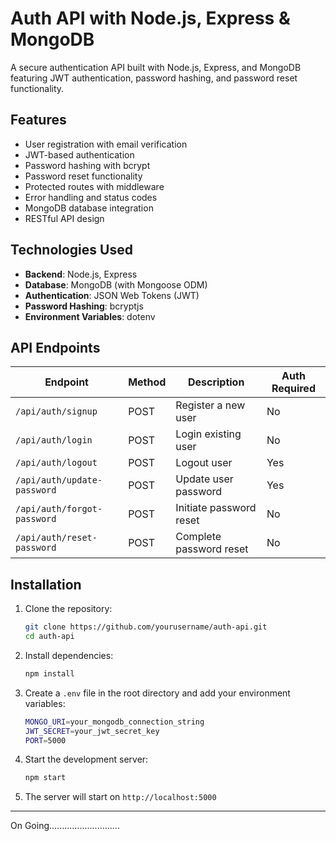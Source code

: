 # Auth API with Node.js, Express & MongoDB

A secure authentication API built with Node.js, Express, and MongoDB featuring JWT authentication, password hashing, and password reset functionality.

## Features

- User registration with email verification
- JWT-based authentication
- Password hashing with bcrypt
- Password reset functionality
- Protected routes with middleware
- Error handling and status codes
- MongoDB database integration
- RESTful API design

## Technologies Used

- **Backend**: Node.js, Express
- **Database**: MongoDB (with Mongoose ODM)
- **Authentication**: JSON Web Tokens (JWT)
- **Password Hashing**: bcryptjs
- **Environment Variables**: dotenv

## API Endpoints

| Endpoint                | Method | Description                     | Auth Required |
|-------------------------|--------|---------------------------------|---------------|
| `/api/auth/signup`      | POST   | Register a new user             | No            |
| `/api/auth/login`       | POST   | Login existing user             | No            |
| `/api/auth/logout`      | POST   | Logout user                     | Yes           |
| `/api/auth/update-password` | POST | Update user password           | Yes           |
| `/api/auth/forgot-password` | POST | Initiate password reset       | No            |
| `/api/auth/reset-password` | POST  | Complete password reset       | No            |

## Installation

1. Clone the repository:
   ```bash
   git clone https://github.com/yourusername/auth-api.git
   cd auth-api
   
2. Install dependencies:
    ```bash
    npm install

3. Create a `.env` file in the root directory and add your environment variables:
    ```bash
    MONGO_URI=your_mongodb_connection_string
    JWT_SECRET=your_jwt_secret_key
    PORT=5000
4. Start the development server:
    ```bash
    npm start
5. The server will start on `http://localhost:5000`

---
On Going............................